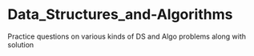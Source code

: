 # Data_Structures_and-Algorithms
Practice questions on various kinds of DS and Algo problems along with solution
